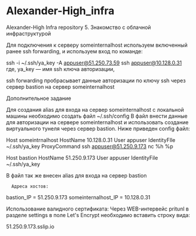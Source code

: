 # Alexander-High_infra
Alexander-High Infra repository
5. Знакомство с облачной инфраструктурой

Для подключения к серверу someinternalhost используем включенный ранее ssh forwarding, и используем вход по команде:

ssh -i ~/.ssh/ya_key -A  appuser@51.250.73.59 ssh appuser@10.128.0.31
где,
ya_key — имя ssh ключа авторизации,

ssh forwarding пробрасывает данные авторизации по ключу ssh через сервер bastion на сервер  someinternalhost

Дополнительное задание

Для создания alias для входа на сервер someinternalhost с локальной машины необходимо создать файл ~/.ssh/config
В файл внести данные для авторизации на сервере someinternalhost  и использовать создание виртуального тунеля через сервер bastion. Ниже приведен config файл:

Host someintrnalhost
HostName 10.128.0.31
User appuser
IdentityFIle ~/.ssh/ya_key
ProxyCommand ssh appuser@51.250.9.173 nc %h %p

Host bastion
HostName 51.250.9.173
User appuser
IdentityFile ~/.ssh/ya_key

В файл так же внесен alias для входа на сервер bastion

      Адреса хостов:
bastion_IP = 51.250.9.173
someinternalhost_IP = 10.128.0.31


Использование валидного сертификата:
Через WEB-интервейс pritunl в разделе settings в поле Let's Encrypt необходимо вставить строку вида:

51.250.9.173.sslip.io
